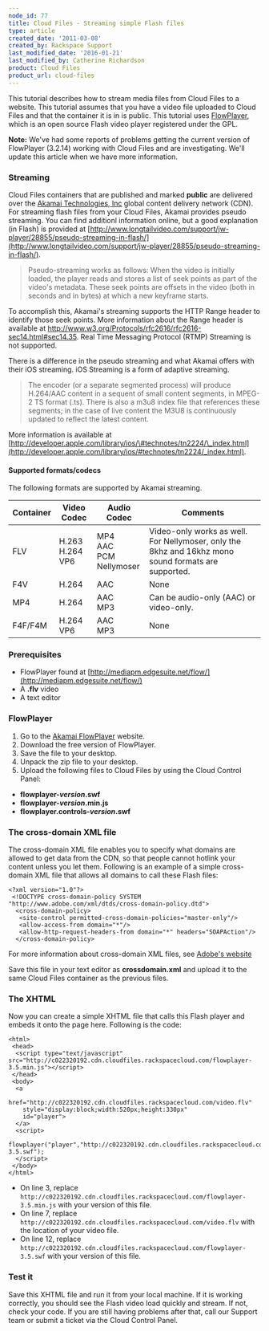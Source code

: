 ```yaml
---
node_id: 77
title: Cloud Files - Streaming simple Flash files
type: article
created_date: '2011-03-08'
created_by: Rackspace Support
last_modified_date: '2016-01-21'
last_modified_by: Catherine Richardson
product: Cloud Files
product_url: cloud-files
---
```


This tutorial describes how to stream media files from Cloud Files to a website. This tutorial assumes that you have a video file uploaded to Cloud Files and that the container it is in is public. This tutorial uses [FlowPlayer](http://flowplayer.org), which is an open source Flash video player registered under the GPL.

**Note:** We've had some reports of problems getting the current version of FlowPlayer (3.2.14) working with Cloud Files and are investigating. We'll update this article when we have more information.


### <a name="streaming"></a>Streaming

Cloud Files containers that are published and marked <strong>public</strong> are delivered over the [Akamai Technologies, Inc](http://www.akamai.com/) global content delivery network (CDN). For streaming flash files from your Cloud Files, Akamai provides pseudo streaming. You can find additionl information online, but a good explanation (in Flash) is provided at [http://www.longtailvideo.com/support/jw-player/28855/pseudo-streaming-in-flash/](http://www.longtailvideo.com/support/jw-player/28855/pseudo-streaming-in-flash/).

> Pseudo-streaming works as follows: When the video is initially loaded, the player reads and stores a list of seek points as part of the video's metadata. These seek points are offsets in the video (both in seconds and in bytes) at which a new keyframe starts.

To accomplish this, Akamai's streaming supports the HTTP Range header to identify those seek points. More information about the Range header is available at http://www.w3.org/Protocols/rfc2616/rfc2616-sec14.html#sec14.35. Real Time Messaging Protocol (RTMP) Streaming is not supported.

There is a difference in the pseudo streaming and what Akamai offers with their iOS streaming. iOS Streaming is a form of adaptive streaming.

> The encoder (or a separate segmented process) will produce H.264/AAC content in a sequent of small content segments, in MPEG-2 TS format (.ts). There is also a m3u8 index file that references these segments; in the case of live content the M3U8 is continuously updated to reflect the latest content.

More information is available at [http://developer.apple.com/library/ios/\#technotes/tn2224/\_index.html](http://developer.apple.com/library/ios/#technotes/tn2224/_index.html).

#### Supported formats/codecs

The following formats are supported by Akamai streaming.

Container  | Video Codec  | Audio Codec  | Comments
--- | --- | --- | ---
FLV  | H.263 </br> H.264 </br> VP6 | MP4 </br> AAC </br> PCM </br> Nellymoser | Video-only works as well. For Nellymoser, only the 8khz and 16khz mono sound formats are supported.
F4V  | H.264  | AAC |  None
MP4 | H.264  | AAC </br> MP3 | Can be audio-only (AAC) or video-only.
F4F/F4M  | H.264 </br> VP6  | AAC </br> MP3 |  None

### <a name="prereqs"></a>Prerequisites

-   FlowPlayer found at [http://mediapm.edgesuite.net/flow/](http://mediapm.edgesuite.net/flow/)
-   A **.flv** video
-   A text editor

### <a name="flowplayer"></a>FlowPlayer

1. Go to the [Akamai FlowPlayer](http://mediapm.edgesuite.net/flow/ "http://flowplayer.org") website.
2. Download the free version of FlowPlayer.
3. Save the file to your desktop.
4. Unpack the zip file to your desktop.
5. Upload the following files to Cloud Files by using the Cloud Control Panel:
  -   **flowplayer-*version*.swf**
  -   **flowplayer-*version*.min.js**
  -   **flowplayer.controls-*version*.swf**

### <a name="cross-domain-xml"></a>The cross-domain XML file

The cross-domain XML file enables you to specify what domains are allowed to get data from the CDN, so that people cannot hotlink your content unless you let them. Following is an example of a simple cross-domain XML file that allows all domains to call these Flash files:

    <?xml version="1.0"?>
     <!DOCTYPE cross-domain-policy SYSTEM "http://www.adobe.com/xml/dtds/cross-domain-policy.dtd">
      <cross-domain-policy>
       <site-control permitted-cross-domain-policies="master-only"/>
       <allow-access-from domain="*"/>
       <allow-http-request-headers-from domain="*" headers="SOAPAction"/>
      </cross-domain-policy>

For more information about cross-domain XML files, see [Adobe's website](http://www.adobe.com/devnet/articles/crossdomain_policy_file_spec.html "http://www.adobe.com/devnet/articles/crossdomain_policy_file_spec.html")

Save this file in your text editor as **crossdomain.xml** and upload it to the same Cloud Files container as the previous files.

### <a name="xhtml"></a>The XHTML

Now you can create a simple XHTML file that calls this Flash player and embeds it onto the page here. Following is the code:

    <html>
     <head>
      <script type="text/javascript" src="http://c022320192.cdn.cloudfiles.rackspacecloud.com/flowplayer-3.5.min.js"></script>
     </head>
     <body>
      <a
        href="http://c022320192.cdn.cloudfiles.rackspacecloud.com/video.flv"
        style="display:block;width:520px;height:330px"
        id="player">
      </a>
      <script>
       flowplayer("player","http://c022320192.cdn.cloudfiles.rackspacecloud.com/flowplayer-3.5.swf");
      </script>
     </body>
    </html>

- On line 3, replace `http://c022320192.cdn.cloudfiles.rackspacecloud.com/flowplayer-3.5.min.js` with your version of this file.
- On line 7, replace `http://c022320192.cdn.cloudfiles.rackspacecloud.com/video.flv` with the location of your video file.
- On line 12, replace `http://c022320192.cdn.cloudfiles.rackspacecloud.com/flowplayer-3.5.swf` with your version of this file.

### <a name="test-it"></a>Test it

Save this XHTML file and run it from your local machine. If it is working correctly, you should see the Flash video load quickly and stream. If not, check your code. If you are still having problems after that, call our Support team or submit a ticket via the Cloud Control Panel.
